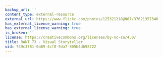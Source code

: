 ```yaml
---
backup_url: ''
content_type: external-resource
external_url: https://www.flickr.com/photos/125321218@N07/37621357340
has_external_licence_warning: true
has_external_license_warning: true
is_broken: ''
license: https://creativecommons.org/licenses/by-nc-sa/4.0/
title: RANT 73 - Visual Storyteller
uid: 749c3781-0a89-4cf8-9da7-805b4db98722
---
```

